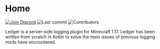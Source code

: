 # Home
[![Join Discord](https://img.shields.io/badge/Discord-Join-7e56c2?style=for-the-badge&logo=discord)](https://discord.gg/UxHnDWr)
![Last commit](https://img.shields.io/github/last-commit/quiltservertools/ledger?color=7e56c2&style=for-the-badge)
![Contributors](https://img.shields.io/github/contributors/quiltservertools/ledger?color=7e56c2&style=for-the-badge)

Ledger is a server-side logging plugin for Minecraft 1.17. 
Ledger has been written from scratch in Kotlin to solve the main issues of previous logging mods have encountered.
